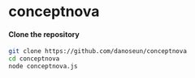 # conceptnova



#### Clone the repository

```bash
git clone https://github.com/danoseun/conceptnova
cd conceptnova
node conceptnova.js
```

